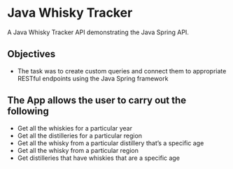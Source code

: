 # Java Whisky Tracker
A Java Whisky Tracker API demonstrating the Java Spring API.

## Objectives
* The task was to create custom queries and connect them to appropriate RESTful endpoints using the Java Spring framework

## The App allows the user to carry out the following
* Get all the whiskies for a particular year
* Get all the distilleries for a particular region
* Get all the whisky from a particular distillery that’s a specific age
* Get all the whisky from a particular region
* Get distilleries that have whiskies that are a specific age
